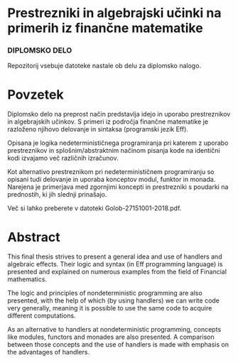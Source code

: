 # Prestrezniki in algebrajski učinki na primerih iz finančne matematike
### DIPLOMSKO DELO

Repozitorij vsebuje datoteke nastale ob delu za diplomsko nalogo.

# Povzetek
Diplomsko delo na preprost način predstavlja idejo in uporabo prestreznikov in algebrajskih učinkov. S primeri iz področja finančne matematike je razloženo njihovo delovanje in sintaksa (programski jezik Eff).

Opisana je logika nedeterminističnega programiranja pri katerem z uporabo prestreznikov in splošnim/abstraktnim načinom pisanja kode na identični kodi izvajamo več različnih izračunov.

Kot alternativo prestreznikom pri nedeterminističnem programiranju so opisani tudi delovanje in uporaba konceptov modul, funktor in monada. Narejena je primerjava med zgornjimi koncepti in prestrezniki s poudarki na prednostih, ki jih slednji prinašajo.

Več si lahko preberete v datoteki Golob-27151001-2018.pdf.

# Abstract
This final thesis strives to present a general idea and use of handlers and algebraic effects. Their logic and syntax (in Eff programming language) is presented and explained on numerous examples from the field of Financial mathematics.

The logic and principles of nondeterministic programming are also presented, with the help of which (by using handlers) we can write code very generally, meaning it is possible to use the same code to acquire different computations.

As an alternative to handlers at nondeterministic programming, concepts like modules, functors and monades are also presented. A comparison between those concepts and the use of handlers is made with emphasis on the advantages of handlers.

